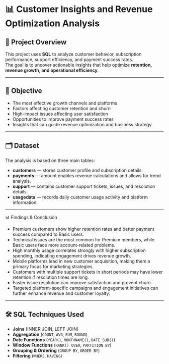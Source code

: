 # 📊 Customer Insights and Revenue Optimization Analysis

## 📌 Project Overview
This project uses **SQL** to analyze customer behavior, subscription performance, support efficiency, and payment success rates.  
The goal is to uncover actionable insights that help optimize **retention, revenue growth, and operational efficiency**.

---

## 🎯 Objective

- The most effective growth channels and platforms
- Factors affecting customer retention and churn
- High-impact issues affecting user satisfaction
- Opportunities to improve payment success rates
- Insights that can guide revenue optimization and business strategy

---

## 🗂 Dataset
The analysis is based on three main tables:

- **customers** — stores customer profile and subscription details.
- **payments** —  amount enables revenue calculations and allows for trend analysis.
- **support** — contains customer support tickets, issues, and resolution details.
- **usagedata** — records daily customer usage activity and platform information.

---

📊 Findings & Conclusion

- Premium customers show higher retention rates and better payment success compared to Basic users.
- Technical issues are the most common for Premium members, while Basic users face more account-related problems.
- High monthly usage correlates strongly with higher subscription spending, indicating engagement drives revenue growth.
- Mobile platforms lead in new customer acquisition, making them a primary focus for marketing strategies.
- Customers with multiple support tickets in short periods may have lower retention if resolution times are long.
- Faster issue resolution can improve satisfaction and prevent churn.
- Targeted platform-specific campaigns and engagement initiatives can further enhance revenue and customer loyalty.

---

## 🛠 SQL Techniques Used
- **Joins** (INNER JOIN, LEFT JOIN)  
- **Aggregation** (`COUNT`, `AVG`, `SUM`, `ROUND`)  
- **Date Functions** (`YEAR()`, `MONTHNAME()`, `DATE_SUB()`)  
- **Window Functions** (`RANK() OVER`, `PARTITION BY`)  
- **Grouping & Ordering** (`GROUP BY`, `ORDER BY`)  
- **Filtering** (`WHERE`, `HAVING`)  

